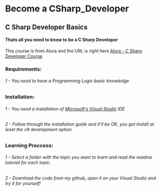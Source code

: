 # Become a CSharp_Developer
## C Sharp Developer Basics

#### Thats all you need to know to be a C Sharp Developer

This course is from Alura and the URL is right here [Alura - C Sharp Developer Course](https://www.alura.com.br/carreira-desenvolvedor-csharp)

### Requirements:

###### 1 - You need to have a Programming Logic basic knowledge

### Installation:

###### 1 - You need a installation of [Microsoft's Visual Studio](https://visualstudio.microsoft.com/pt-br/vs/) IDE

###### 2 - Follow through the installation guide and it'll be OK, you got install at least the c# development option.

### Learning Proccess:

###### 1 - Select a folder with the topic you want to learn and read the readme tutorial for each topic.

###### 2 - Download the code from my github, open it on your Visual Studio and try it for yourself!
